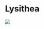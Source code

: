 # Lysithea
<img src="https://cdn.discordapp.com/attachments/1164921098425602108/1208851345080188999/wp-ghost.png?ex=65e4c98c&is=65d2548c&hm=fd0d386e1cad045b3e479b2108fb9f377e7b8b624a67bf327fed44c1b1d43b2a&">
